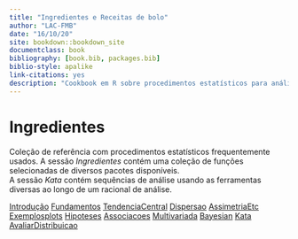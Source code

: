```yaml
---
title: "Ingredientes e Receitas de bolo"  
author: "LAC-FMB"
date: "16/10/20"
site: bookdown::bookdown_site
documentclass: book
bibliography: [book.bib, packages.bib]
biblio-style: apalike
link-citations: yes
description: "Cookbook em R sobre procedimentos estatísticos para análise quantitativa de dados para saúde baseada em evidências"
---
```


# Ingredientes

Coleção de referência com procedimentos estatísticos frequentemente usados.
A sessão *Ingredientes* contém uma coleção de funções selecionadas de diversos pacotes disponíveis.  
A sessão *Kata* contém sequências de análise usando as ferramentas diversas ao longo de um racional de análise.  

[Introdução](./010-intro.md)
[Fundamentos](011-fundamentos.md)
[TendenciaCentral](012-tendenciaCentral.md)
[Dispersao](013-dispersao.md)
[AssimetriaEtc](014-assimetriaEtc.md)
[Exemplosplots](015-exemplosplots.md)
[Hipoteses](020-hipoteses.md)
[Associacoes](030-associacoes.md)
[Multivariada](040-multivariada.md)
[Bayesian](050-bayesian.md)
[Kata](0600-kata.md)
[AvaliarDistribuicao](0601-avaliarDistribuicao.md)
